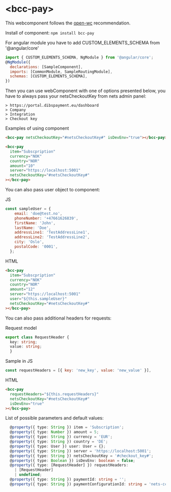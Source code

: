 # \<bcc-pay>

This webcomponent follows the [open-wc](https://github.com/open-wc/open-wc) recommendation.

Install of component:
`npm install bcc-pay`

For angular module you have to add CUSTOM_ELEMENTS_SCHEMA from '@angular/core'

```JavaScript
import { CUSTOM_ELEMENTS_SCHEMA, NgModule } from '@angular/core';
@NgModule({
  declarations: [SampleComponent],
  imports: [CommonModule, SampleRoutingModule],
  schemas: [CUSTOM_ELEMENTS_SCHEMA],
})
```

Then you can use webComponent with one of options presented below, you have to always pass your netsCheckoutKey from nets admin panel:

```
> https://portal.dibspayment.eu/dashboard
> Company
> Integration
> Checkout key
```

Examples of using component

```html
<bcc-pay netsCheckoutKey="#netsCheckoutKey#" isDevEnv="true"></bcc-pay>

<bcc-pay
  item="Subscpription"
  currency="NOK"
  country="NOR"
  amount="10"
  server="https://localhost:5001"
  netsCheckoutKey="#netsCheckoutKey#"
></bcc-pay>
```

You can also pass user object to component:

JS

```JavaScript
const sampleUser = {
    email: 'doe@test.no',
    phoneNumber: '+47661626839',
    firstName: 'John',
    lastName: 'Doe',
    addressLine1: 'TestAddressLine1',
    addressLine2: 'TestAddressLine2',
    city: 'Oslo',
    postalCode: '0001',
  };
```

HTML

```html
<bcc-pay
  item="Subscpription"
  currency="NOK"
  country="NOR"
  amount="12"
  server="https://localhost:5001"
  user="${this.sampleUser}"
  netsCheckoutKey="#netsCheckoutKey#"
></bcc-pay>
```

You can also pass additional headers for requests:

Request model

```TypeScript
export class RequestHeader {
  key: string;
  value: string;
  }
```

Sample in JS

```Javascript
const requestHeaders = [{ key: 'new_key', value: 'new_value' }],
```

HTML

```html
<bcc-pay
  requestHeaders="${this.requestHeaders}"
  netsCheckoutKey="#netsCheckoutKey#"
  isDevEnv="true"
></bcc-pay>
```

List of possible parameters and default values:

```Typescript
  @property({ type: String }) item = 'Subscription';
  @property({ type: Number }) amount = 5;
  @property({ type: String }) currency = 'EUR';
  @property({ type: String }) country = 'DE';
  @property({ type: User }) user: User = {};
  @property({ type: String }) server = 'https://localhost:5001';
  @property({ type: String }) netsCheckoutKey = '#checkout_key#';
  @property({ type: Boolean }) isDevEnv: boolean = false;
  @property({ type: [RequestHeader] }) requestHeaders:
    | [RequestHeader]
    | undefined;
  @property({ type: String }) paymentId: string = '';
  @property({ type: String }) paymentConfigurationId: string = 'nets-cc-eur';
```
